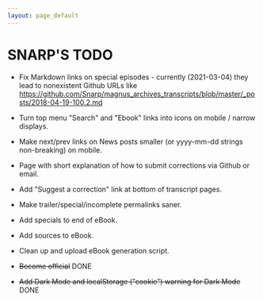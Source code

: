 ```yaml
---
layout: page_default
---
```


# SNARP'S TODO

* Fix Markdown links on special episodes - currently (2021-03-04) they lead to nonexistent Github URLs like <https://github.com/Snarp/magnus_archives_transcripts/blob/master/_posts/2018-04-19-100.2.md>

* Turn top menu "Search" and "Ebook" links into icons on mobile / narrow displays.

* Make next/prev links on News posts smaller (or yyyy-mm-dd strings non-breaking) on mobile.

* Page with short explanation of how to submit corrections via Github or email.

* Add "Suggest a correction" link at bottom of transcript pages.

* Make trailer/special/incomplete permalinks saner.

* Add specials to end of eBook.

* Add sources to eBook.

* Clean up and upload eBook generation script.

* <del>Become official</del> DONE

* <del>Add Dark Mode and localStorage ("cookie") warning for Dark Mode</del> DONE
